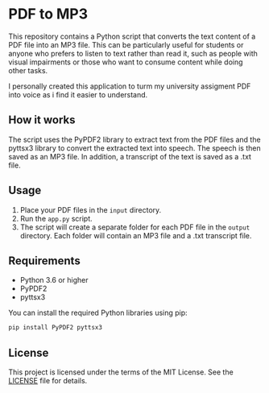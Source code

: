 # PDF to MP3

This repository contains a Python script that converts the text content of a PDF file into an MP3 file. This can be particularly useful for students or anyone who prefers to listen to text rather than read it, such as people with visual impairments or those who want to consume content while doing other tasks.

I personally created this application to turm my university assigment PDF into voice as i find it easier to understand.

## How it works

The script uses the PyPDF2 library to extract text from the PDF files and the pyttsx3 library to convert the extracted text into speech. The speech is then saved as an MP3 file. In addition, a transcript of the text is saved as a .txt file.

## Usage

1. Place your PDF files in the `input` directory.
2. Run the `app.py` script.
3. The script will create a separate folder for each PDF file in the `output` directory. Each folder will contain an MP3 file and a .txt transcript file.

## Requirements

- Python 3.6 or higher
- PyPDF2
- pyttsx3

You can install the required Python libraries using pip:

```bash
pip install PyPDF2 pyttsx3
```

## License

This project is licensed under the terms of the MIT License. See the [LICENSE](LICENSE) file for details.
